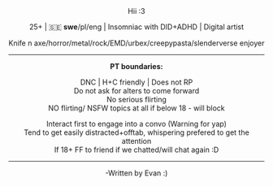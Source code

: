 <div align="center">
    Hii :3
<p>25+ | 🇸🇪 <b>swe</b>/pl/eng | Insomniac with DID+ADHD | Digital artist<p>Knife n axe/horror/metal/rock/EMD/urbex/creepypasta/slenderverse enjoyer</p>

 <hr><b>PT boundaries:</b>
  <p>DNC | H+C friendly | Does not RP
<br>Do not ask for alters to come forward
<br>No serious flirting
<br>NO flirting/ NSFW topics at all if below 18 - will block
  <p>Interact first to engage into a convo (Warning for yap)
<br>Tend to get easily distracted+offtab, whispering prefered to get the attention
<br>If 18+ FF to friend if we chatted/will chat again :D<hr>
<p>-Written by Evan :)
</div>
